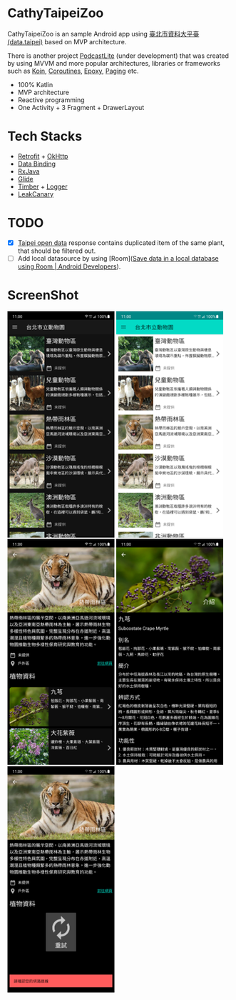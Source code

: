 # CathyTaipeiZoo
CathyTaipeiZoo is an sample Android app using [臺北市資料大平臺 (data.taipei)](https://data.taipei/#/) based on MVP architecture.

There is another project [PodcastLite](https://github.com/vm6kj/PodcastLite) (under development) that was created by using MVVM and more popular architectures, libraries or frameworks such as [Koin](https://insert-koin.io/), [Coroutines](https://developer.android.com/kotlin/coroutines), [Epoxy](https://github.com/airbnb/epoxy), [Paging](https://developer.android.com/topic/libraries/architecture/paging) etc.

- 100% Katlin
- MVP architecture
- Reactive programming
- One Activity + 3 Fragment + DrawerLayout

# Tech Stacks

- [Retrofit](https://github.com/square/retrofit) + [OkHttp](https://square.github.io/okhttp/)
- [Data Binding](https://developer.android.com/topic/libraries/data-binding)
- [RxJava](https://github.com/ReactiveX/RxJava)
- [Glide](https://github.com/bumptech/glide)
- [Timber](https://github.com/JakeWharton/timber) + [Logger](https://github.com/orhanobut/logger)
- [LeakCanary](https://square.github.io/leakcanary/)

# TODO



- [x] [Taipei open data](https://data.taipei/#/dataset/detail?id=48c4d6a7-4b09-4d1f-9739-ee837d302bd1) response contains duplicated item of the same plant, that should be filtered out.
- [ ] Add local datasource by using [Room]([Save data in a local database using Room  | Android Developers](https://developer.android.com/training/data-storage/room)).

# ScreenShot

<div align=left>
    <img src=https://github.com/vm6kj/CathyTaipeiZoo/blob/main/images/CathayTaipeiZoo_1.png width=240 />
    <img src=https://github.com/vm6kj/CathyTaipeiZoo/blob/main/images/CathayTaipeiZoo_2.png width=240 />
    <img src=https://github.com/vm6kj/CathyTaipeiZoo/blob/main/images/CathayTaipeiZoo_3.png width=240 />
    <img src=https://github.com/vm6kj/CathyTaipeiZoo/blob/main/images/CathayTaipeiZoo_4.png width=240 />
    <img src=https://github.com/vm6kj/CathyTaipeiZoo/blob/main/images/CathayTaipeiZoo_5.png width=240 />
</div>
